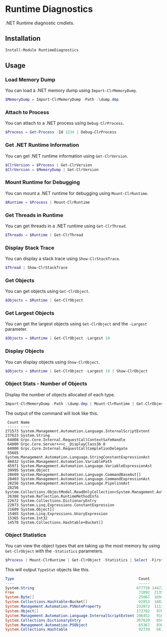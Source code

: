 # Runtime Diagnostics

.NET Runtime diagnostic cmdlets. 

## Installation

```powershell
Install-Module RuntimeDiagnostics
```

## Usage

### Load Memory Dump

You can load a .NET memory dump using `Import-ClrMemoryDump`.

```powershell
$MemoryDump = Import-ClrMemoryDump -Path .\dump.dmp
```

### Attach to Process

You can attach to a .NET process using `Debug-ClrProcess`.

```powershell
$Process = Get-Process -Id 1234 | Debug-ClrProcess 
```

### Get .NET Runtime Information

You can get .NET runtime information using `Get-ClrVersion`.

```powershell
$ClrVersion = $Process | Get-ClrVersion
$ClrVersion = $MemoryDump | Get-ClrVersion
```

### Mount Runtime for Debugging

You can mount a .NET runtime for debugging using `Mount-ClrRuntime`.

```powershell
$Runtime = $Process | Mount-ClrRuntime
```

### Get Threads in Runtime

You can get threads in a .NET runtime using `Get-ClrThread`.

```powershell
$Threads = $Runtime | Get-ClrThread
```

### Display Stack Trace

You can display a stack trace using `Show-ClrStackTrace`.

```powershell
$Thread | Show-ClrStackTrace
```

### Get Objects 

You can get objects using `Get-ClrObject`.

```powershell
$Objects = $Runtime | Get-ClrObject
```

### Get Largest Objects 

You can get the largest objects using `Get-ClrObject` and the `-Largest` parameter.

```powershell
$Objects = $Runtime | Get-ClrObject -Largest 10
```

### Display Objects 

You can display objects using `Show-ClrObject`.

```powershell
$Objects = $Runtime | Get-ClrObject -Largest 10 | Show-ClrObject
```

### Object Stats - Number of Objects

Display the number of objects allocated of each type.

```powershell
Import-ClrMemoryDump -Path .\dump.dmp | Mount-ClrRuntime | Get-ClrObject | Group-Object -Property Type | Sort-Object -Property Count -Descending | Select-Object -Property Count,Name -First 20
```

The output of the command will look like this. 

```
 Count Name
 ----- ----
271573 System.Management.Automation.Language.InternalScriptExtent
237623 System.String
 64008 Grpc.Core.Internal.RequestCallContextSafeHandle
 64000 Grpc.Core.Server+<>c__DisplayClass36_0
 64000 Grpc.Core.Internal.RequestCallCompletionDelegate
 55665 System.Management.Automation.Language.StringConstantExpressionAst
 46032 System.Management.Automation.VariablePath
 45971 System.Management.Automation.Language.VariableExpressionAst
 39995 System.Object
 28609 System.Management.Automation.Language.CommandBaseAst[]
 28403 System.Management.Automation.Language.CommandExpressionAst
 28256 System.Management.Automation.Language.PipelineAst
 28256 System.Collections.ObjectModel.ReadOnlyCollection<System.Management.Automation.Language.CommandBaseAst>
 26388 System.Reflection.RuntimeMethodInfo
 22672 System.Collections.DictionaryEntry
 22073 System.Linq.Expressions.ConstantExpression
 21609 System.Object[]
 15465 System.Linq.Expressions.UnaryExpression
 15365 System.Int32
 14578 System.Collections.Hashtable+Bucket[]
```

### Object Statistics

You can view the object types that are taking up the most memory by using `Get-ClrObject` with the `-Statistics` parameters. 

```powershell
$Process | Mount-ClrRuntime | Get-ClrObject -Statistics | Select -First 10
```

This will output `TypeStat` objects like this. 

```powershell
Type                                                        Count      Size
----                                                        -----      ----
System.String                                              677750 144727842
Free                                                        71092  21352728
System.Byte[]                                               25867  16949362
System.Collections.Hashtable+Bucket[]                       92853  16820640
System.Management.Automation.PSNoteProperty                232072  11139456
System.Object[]                                            172782   9788456
System.Management.Automation.Language.InternalScriptExtent 286452   9166464
System.Collections.DictionaryEntry                         267620   8563840
System.Management.Automation.PSObject                       65367   8366976
System.Collections.Hashtable                                92739   6677208
```